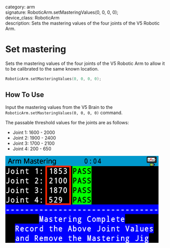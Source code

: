category: arm  
signature: RoboticArm.setMasteringValues(0, 0, 0, 0);  
device_class: RoboticArm  
description: Sets the mastering values of the four joints of the V5 Robotic Arm.  

# Set mastering

Sets the mastering values of the four joints of the V5 Robotic Arm to allow it to be calibrated to the same known location.

```cpp
RoboticArm.setMasteringValues(0, 0, 0, 0);
```

## How To Use

Input the mastering values from the V5 Brain to the `RoboticArm.setMasteringValues(0, 0, 0, 0)` command. 

The passable threshold values for the joints are as follows:

* Joint 1: 1600 - 2000
* Joint 2: 1900 - 2400
* Joint 3: 1700 - 2100
* Joint 4: 200 - 650

![mastering_values](mastering_values.png)

<advanced>
</advanced>